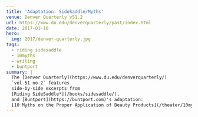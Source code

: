 ```yaml
---
title: 'Adaptation: SideSaddle/Myths'
venue: Denver Quarterly v51.2
url: https://www.du.edu/denverquarterly/past/index.html
date: 2017-01-10
hero:
  img: 2017/denver-quarterly.jpg
tags:
  - riding sidesaddle
  - 10myths
  - writing
  - buntport
summary: |
  The [Denver Quarterly](https://www.du.edu/denverquarterly/)
  `vol 51 no 2` features
  side-by-side excerpts from
  [Riding SideSaddle*](/books/sidesaddle/),
  and [Buntport](https://buntport.com)'s adaptation:
  [10 Myths on the Proper Application of Beauty Products](/theater/10myths/).
---
```

